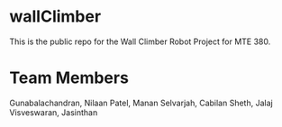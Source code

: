 # wallClimber

This is the public repo for the Wall Climber Robot Project for MTE 380.

# Team Members
Gunabalachandran, Nilaan
Patel, Manan
Selvarjah, Cabilan
Sheth, Jalaj
Visveswaran, Jasinthan
